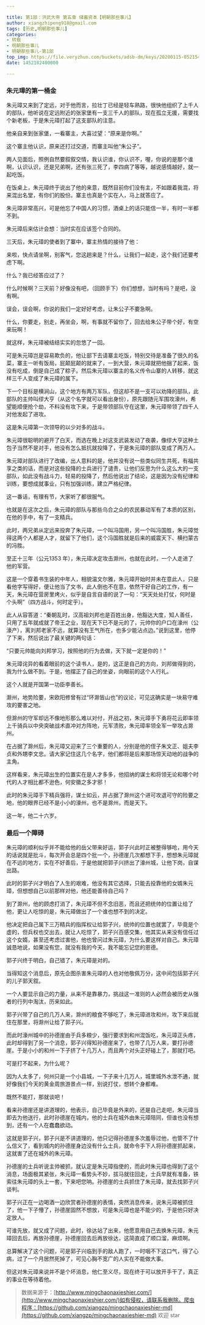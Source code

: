 ```yaml
---

title: 第1部：洪武大帝 第五章 储蓄资本【明朝那些事儿】
author: xiangzhipeng918@gmail.com
tags: [历史,明朝那些事儿]
categories:
- 转载
- 明朝那些事儿
- 明朝那些事儿-第1部
top_img: https://file.veryzhun.com/buckets/adsb-dm/keys/20200115-052154-xuggt9dny09gmm26.jpg
date: 1452182400000

---
```


    

### 朱元璋的第一桶金

            
朱元璋又来到了定远，对于他而言，拉壮丁已经是轻车熟路，很快他组织了上千人的部队，他听说在定远附近的张家堡有一支三千人的部队，现在孤立无援，需要找个新老板，于是朱元璋打起了这支部队的注意。
            
他亲自来到张家堡，一看寨主，大喜过望：“原来是你啊。”
            
这个寨主他认识，原来还打过交道，而寨主叫他“朱公子”。
            
两人见面后，照例自然要叙叙交情，我认识谁，你认识不，喔，你说的是那个谁啊，认识认识，还是兄弟啊，还有张三死了，李四病了等等，越说感情越好，就一起吃饭。
            
在饭桌上，朱元璋终于说出了他的来意，既然目前你们没有主，不如跟着我混，将来混出名堂，有你们的股份。寨主也真是个实在人，马上就答应了。
            
朱元璋非常高兴，可是他忘了中国人的习惯，酒桌上的话只能信一半，有时一半都不到。
            
朱元璋后来估计会想：当时实在应该签个合同的。
            
三天后，朱元璋的使者到了寨中，寨主热情的接待了他：
            
来啦，快点请坐啊，别客气，您这趟来是？什么，让我们一起走，这个我们还要考虑下啊。
            
什么？我已经答应过了？
            
什么时候啊？三天前？好像没有吧，（回顾手下）你们想想，当时有吗？是吧，没有啊。
            
误会，误会啊，你说的我们一定好好考虑，让朱公子不要急啊。
            
什么，你要走，别走，再坐会，啊，有事就不留你了，回去给朱公子带个好，有空来玩啊！
            
就这样，朱元璋被结结实实的忽悠了一回。
            
可是朱元璋岂是容易欺负的，他让部下去请寨主吃饭，特别交待是准备了很久的名菜，寨主一听有饭局，屁颠屁颠的就来了，一到大营，朱元璋就把他捆了起来，饭没有吃成，倒是自己成了粽子。然后朱元璋以寨主的名义传令山寨的人转移，就这样三千人变成了朱元璋的属下。
            
下一个目标是横涧山，这个地方有两万军队，但这却不是一支可以劝降的部队，此部队的主帅叫缪大亨（从这个名字就可以看出身份），原先跟随元军围攻濠州，希望能顺便抢个劫，不料没有攻下来，于是带领部队守在这里，朱元璋带领了四千人对他发起了进攻。
            
这是朱元璋第一次领导的以少对多的战斗。
            
朱元璋很聪明的避开了白天，而选在晚上对这支武装发动了夜袭，像缪大亨这种土包子当然不是对手，他没有怎么抵抗就投降了，于是朱元璋的部队变成了两万人。
            
朱元璋对部队进行了改编，出人意料的是，他并没有说一些类似同生共死，有福共享之类的话，而是对这些投降的士兵进行了谴责，让他们反思为什么这么大的一支部队，如此没有战斗力，轻易的投降了，然后他说出了结论，这是因为没有纪律和训练，要想成就事业，只有加强训练，建立严格纪律。
            
这一番话，有理有节，大家听了都很服气。
            
也就是在这次之后，朱元璋的部队与那些乌合之众的农民暴动军有了本质的区别，在他的手中，有了一支精兵。
            
此时，两兄弟从定远来投奔了朱元璋，一个叫冯国用，另一个叫冯国胜，朱元璋觉得这两个人都是人才，就留下了他们，这个冯国胜就是后来的威震天下、横扫蒙古的冯胜。
            
至正十三年（公元1353 年），朱元璋决定攻击滁州，也就在此时，一个人走进了他的军营。
            
这是一个穿着书生装的中年人，相貌温文尔雅，朱元璋开始时并未在意此人，只是看他字写得好，便让他当了文书，此人倒也不在意，依然干好自己的工作，有一天，朱元璋在营房里烤火，似乎是自言自语的说了一句：“天天处处打仗，何时是个头啊”（四方战斗，何时定乎）。
            
此人从容答道：“秦朝乱时，汉高祖刘邦也是百姓出身，他豁达大度，知人善任，只用了五年就成就了帝王之业，现在天下已不是元的了，元帅你的户口在濠州（公濠产），离刘邦老家不远，就算没有王气所在，也多少能沾点边。”说到这里，他停了下来，然后说出了最关键的两句话：
            
“只要元帅能向刘邦学习，按照他的行为去做，天下就一定是你的！”
            
朱元璋诧异的看着眼前的这个读书人，是的，这正是自己的方向，刘邦做得到的，我为什么做不到。于是，他摆正了自己的坐姿，向眼前的这个人行礼。
            
这个人就是开国第一功臣李善长。
            
滁州，地势险要，宋欧阳修曾有过“环滁皆山也”的议论，可见这确实是一块易守难攻的要害之地。
            
但滁州的守军却远不像地形那么难以对付，开战之初，朱元璋手下勇将花云即率领上千骑兵以中央突破战术直冲对方阵地，元军溃败，朱元璋率领全军一举攻占滁州。
            
在占据了滁州后，朱元璋又迎来了三个重要的人，分别是他的侄子朱文正、姐夫李贞和外甥李文忠。请大家记住这几个名字，他们都将是后来那场惊天动地的战争的主角。
            
这样看来，朱元璋出生的位置实在是人才多多，他招纳的谋士和将领无论和哪个时代的人才相比都不逊色，何安徽之多才邪！
            
此时的朱元璋手下精兵强将，谋士如云，并占据了滁州这个进可攻退可守的险要之地，他的眼界已经不是小小的濠州，也不是滁州，而是天下。
            
这一年，他二十六岁。
            

### 最后一个障碍

            
朱元璋的顺利似乎并不能给他的岳父带来好运，郭子兴此时正被整得够呛，用今天的话说就是批斗，每次开会总是四个批一个，孙德崖几次都想下手，想想朱元璋就在不远的地方，实在不好善后，于是他就把郭子兴挤出了濠州城，让他下岗，自谋出路。
            
此时的郭子兴才明白了人生的艰难，他没有其它选择，只能去投靠他的女婿朱元璋，但想想自己以前那样对他，他还能善待自己吗？
            
到了滁州，他的顾虑打消了，朱元璋不但不念旧恶，而且还把统帅的位置让给了他，更让人吃惊的是，朱元璋做出了一个谁也想不到的决定。
            
他决定把自己属下三万精兵的指挥权让给郭子兴，统帅的位置也就罢了，毕竟是个虚的，但兵权也交出去，就让人吃惊了，郭子兴百感交集，他其实从来没有信任过这个女婿，甚至还考虑过害他，他也曾问过朱元璋，为什么要这样对自己。朱元璋诚恳地说，如果没有您，就没有我的今天，我不能忘记您的恩德。
            
郭子兴终于明白，自己错了，朱元璋是对的。
            
当得知这个消息后，原先企图杀害朱元璋的人也对他敬佩万分，这中间包括郭子兴的儿子郭天叙。
            
一个人要显示自己的力量，从来不是靠暴力，挑战这一准则的人必然会被历史从强者的行列中淘汰，历来如此。
            
郭子兴带了自己的几万人来，滁州的粮食不够吃了，朱元璋进攻和州，攻下来后就住在那里，将滁州让给了郭子兴。
            
而此时濠州城中的孙德崖由于兵多粮少，强行要求到和州混饭吃，朱元璋正头疼，此时却得到了另一个消息，郭子兴得知孙德崖来了，也带了几万人来，要打孙德崖。于是小小的和州一下子挤了十几万人，而且两个对头正好碰上了，那就打吧。
            
可是打不起来，为什么呢？
            
因为人太多了，何州只是一个小县城，一下子来十几万人，城里城外水泄不通，就好像我们今天的黄金周旅游景点一样，别说打仗，想转个身都难。
            
既然不能打，那就谈吧！
            
看来孙德崖还是讲道理的，他表示，自己毕竟是外来的，还是自己走吧，朱元璋当即去为他送行，此时孙德崖在城内，他的士兵在城外由朱元璋陪同，但谁也没有想到，还有一个人在蠢蠢欲动。
            
这就是郭子兴，郭子兴是不讲道理的，他只记得孙德崖多次羞辱过他，也管不了什么信义了，看到城内的孙德崖身边没有什么士兵，就命令手下人将孙德崖抓起来，这就害了还在城外的朱元璋。
            
孙德崖的士兵听说主帅被抓，就认定是朱元璋指使的，而此时朱元璋也得到了这个消息，场面极其紧张，朱元璋一看势头不妙，拔马就往回走，士兵早就有准备，铁索往朱元璋的头上一套，下来吧您呐。孙德崖的士兵抓住了朱元璋，就去找郭子兴谈判。
            
郭子兴正在一边喝酒一边欣赏者孙德崖的表情，突然消息传来，说朱元璋被抓住了，他一下子懵了，孙德崖固然不想放，可是朱元璋也是不能少的，于是他只好决定放人。
            
可谁先放，就又成了问题，此时，徐达站了出来，他愿意用自己去换朱元璋，朱元璋回去后，再放孙德崖，孙德崖回去后再放徐达，这简直成了顺口溜，麻烦啊。
            
总算解决了这个问题，可是郭子兴临到手的敌人跑了，一时咽不下这口气，得了心病，过了一个月居然死掉了，可见心胸不宽广的人实在不能做大事。
            
但这对朱元璋来说并不是个坏消息，他仁至义尽，现在终于可以放开手干了，真正的事业在等待着他。
            
> 数据来源于：[http://www.mingchaonaxieshier.com/](http://www.mingchaonaxieshier.com/)如有侵权，请联系我删除。爬虫程序：[https://github.com/xiangzp/mingchaonaxieshier-md](https://github.com/xiangzp/mingchaonaxieshier-md) 欢迎 star